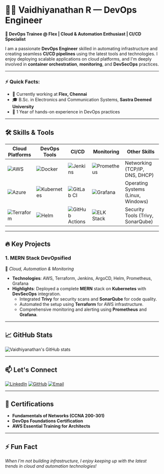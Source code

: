 # 👨‍💻 Vaidhiyanathan R — DevOps Engineer 

**🚀 DevOps Trainee @ Flex | Cloud & Automation Enthusiast | CI/CD Specialist**

I am a passionate **DevOps Engineer** skilled in automating infrastructure and creating seamless **CI/CD pipelines** using the latest tools and technologies. I enjoy deploying scalable applications on cloud platforms, and I'm deeply involved in **container orchestration**, **monitoring**, and **DevSecOps** practices.

---

### ⚡ Quick Facts:
- 🏢 Currently working at **Flex, Chennai**
- 🎓 B.Sc. in Electronics and Communication Systems, **Sastra Deemed University**
- 🌟 1 Year of hands-on experience in DevOps practices

---

## 🛠️ Skills & Tools

| **Cloud Platforms** | **DevOps Tools** | **CI/CD** | **Monitoring** | **Other Skills** |
|--------------------|------------------|-----------|----------------|------------------|
| ![AWS](https://img.shields.io/badge/AWS-232F3E?style=for-the-badge&logo=amazon-aws&logoColor=white) | ![Docker](https://img.shields.io/badge/Docker-2496ED?style=for-the-badge&logo=docker&logoColor=white) | ![Jenkins](https://img.shields.io/badge/Jenkins-D24939?style=for-the-badge&logo=jenkins&logoColor=white) | ![Prometheus](https://img.shields.io/badge/Prometheus-E6522C?style=for-the-badge&logo=prometheus&logoColor=white) | Networking (TCP/IP, DNS, DHCP) |
| ![Azure](https://img.shields.io/badge/Azure-0078D4?style=for-the-badge&logo=microsoft-azure&logoColor=white) | ![Kubernetes](https://img.shields.io/badge/Kubernetes-326CE5?style=for-the-badge&logo=kubernetes&logoColor=white) | ![GitLab CI](https://img.shields.io/badge/GitLab_CI-330F63?style=for-the-badge&logo=gitlab&logoColor=white) | ![Grafana](https://img.shields.io/badge/Grafana-F46800?style=for-the-badge&logo=grafana&logoColor=white) | Operating Systems (Linux, Windows) |
| ![Terraform](https://img.shields.io/badge/Terraform-7B42BC?style=for-the-badge&logo=terraform&logoColor=white) | ![Helm](https://img.shields.io/badge/Helm-0F1689?style=for-the-badge&logo=helm&logoColor=white) | ![GitHub Actions](https://img.shields.io/badge/GitHub_Actions-2088FF?style=for-the-badge&logo=github-actions&logoColor=white) | ![ELK Stack](https://img.shields.io/badge/ELK-005571?style=for-the-badge&logo=elastic&logoColor=white) | Security Tools (Trivy, SonarQube) |

---

## 🔥 Key Projects

### 1. **MERN Stack DevOpsified**
🚀 *Cloud, Automation & Monitoring*  
- **Technologies**: AWS, Terraform, Jenkins, ArgoCD, Helm, Prometheus, Grafana
- **Highlights**: Deployed a complete **MERN** stack on **Kubernetes** with **DevSecOps** integration.
  - Integrated **Trivy** for security scans and **SonarQube** for code quality.
  - Automated the setup using **Terraform** for AWS infrastructure.
  - Comprehensive monitoring and alerting using **Prometheus** and **Grafana**.

---

## 📈 GitHub Stats

![Vaidhiyanathan's GitHub stats](https://github-readme-stats.vercel.app/api?username=Vaidhiyanathan&show_icons=true&theme=radical)

---

## 📫 Let's Connect

[![LinkedIn](https://img.shields.io/badge/LinkedIn-0A66C2?style=for-the-badge&logo=linkedin&logoColor=white)](https://www.linkedin.com/in/vaidhiyanathan-r)
[![GitHub](https://img.shields.io/badge/GitHub-181717?style=for-the-badge&logo=github&logoColor=white)](https://github.com/Vaidhiyanathan/devops)
[![Email](https://img.shields.io/badge/Email-EA4335?style=for-the-badge&logo=gmail&logoColor=white)](mailto:vaidhi.r03@gmail.com)

---

## 🎯 Certifications
- **Fundamentals of Networks (CCNA 200-301)**
- **DevOps Foundations Certification**
- **AWS Essential Training for Architects**

---

## ⚡ Fun Fact
*When I'm not building infrastructure, I enjoy keeping up with the latest trends in cloud and automation technologies!*
